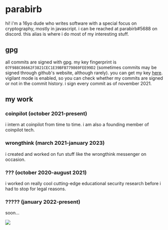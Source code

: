 # parabirb
hi! i'm a 16yo dude who writes software with a special focus on cryptography, mostly in javascript. i can be reached at parabirb#5688 on discord. this alias is where i do most of my interesting stuff.

## gpg
all commits are signed with gpg. my key fingerprint is `07F988C86662F3821CEC1E39BFB779869FEE99D2` (sometimes commits may be signed through github's website, although rarely). you can get my key [here](https://keys.openpgp.org/vks/v1/by-fingerprint/07F988C86662F3821CEC1E39BFB779869FEE99D2). vigilant mode is enabled, so you can check whether my commits are signed or not in the commit history. i sign every commit as of november 2021.

## my work
### coinpilot (october 2021-present)
i intern at coinpilot from time to time. i am also a founding member of coinpilot tech.
### wrongthink (march 2021-january 2023)
i created and worked on fun stuff like the wrongthink messenger on occasion.
### ??? (october 2020-august 2021)
i worked on really cool cutting-edge educational security research before i had to stop for legal reasons.
### ????? (january 2022-present)
soon...

![](https://discord.c99.nl/widget/theme-1/884967775066550313.png)
